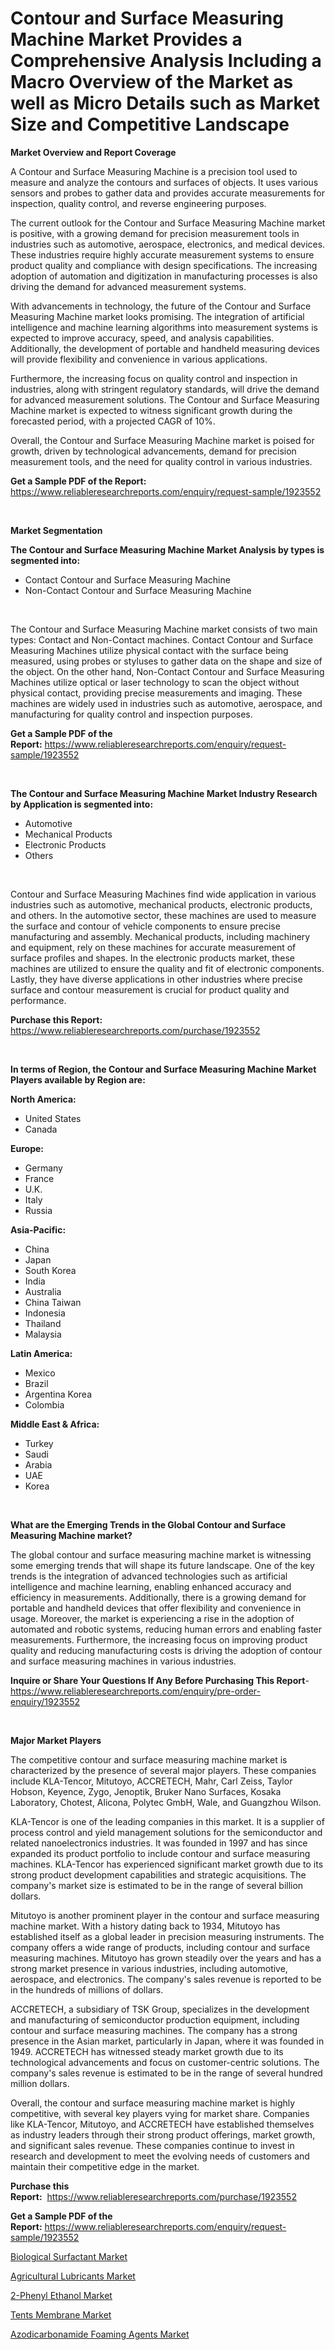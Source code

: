<p><h1>Contour and Surface Measuring Machine Market Provides a Comprehensive Analysis Including a Macro Overview of the Market as well as Micro Details such as Market Size and Competitive Landscape</h1></p><p><strong>Market Overview and Report Coverage</strong></p>
<p><p>A Contour and Surface Measuring Machine is a precision tool used to measure and analyze the contours and surfaces of objects. It uses various sensors and probes to gather data and provides accurate measurements for inspection, quality control, and reverse engineering purposes.</p><p>The current outlook for the Contour and Surface Measuring Machine market is positive, with a growing demand for precision measurement tools in industries such as automotive, aerospace, electronics, and medical devices. These industries require highly accurate measurement systems to ensure product quality and compliance with design specifications. The increasing adoption of automation and digitization in manufacturing processes is also driving the demand for advanced measurement systems.</p><p>With advancements in technology, the future of the Contour and Surface Measuring Machine market looks promising. The integration of artificial intelligence and machine learning algorithms into measurement systems is expected to improve accuracy, speed, and analysis capabilities. Additionally, the development of portable and handheld measuring devices will provide flexibility and convenience in various applications.</p><p>Furthermore, the increasing focus on quality control and inspection in industries, along with stringent regulatory standards, will drive the demand for advanced measurement solutions. The Contour and Surface Measuring Machine market is expected to witness significant growth during the forecasted period, with a projected CAGR of 10%.</p><p>Overall, the Contour and Surface Measuring Machine market is poised for growth, driven by technological advancements, demand for precision measurement tools, and the need for quality control in various industries.</p></p>
<p><strong>Get a Sample PDF of the Report:</strong> <a href="https://www.reliableresearchreports.com/enquiry/request-sample/1923552">https://www.reliableresearchreports.com/enquiry/request-sample/1923552</a></p>
<p>&nbsp;</p>
<p><strong>Market Segmentation</strong></p>
<p><strong>The Contour and Surface Measuring Machine Market Analysis by types is segmented into:</strong></p>
<p><ul><li>Contact Contour and Surface Measuring Machine</li><li>Non-Contact Contour and Surface Measuring Machine</li></ul></p>
<p>&nbsp;</p>
<p><p>The Contour and Surface Measuring Machine market consists of two main types: Contact and Non-Contact machines. Contact Contour and Surface Measuring Machines utilize physical contact with the surface being measured, using probes or styluses to gather data on the shape and size of the object. On the other hand, Non-Contact Contour and Surface Measuring Machines utilize optical or laser technology to scan the object without physical contact, providing precise measurements and imaging. These machines are widely used in industries such as automotive, aerospace, and manufacturing for quality control and inspection purposes.</p></p>
<p><strong>Get a Sample PDF of the Report:</strong>&nbsp;<a href="https://www.reliableresearchreports.com/enquiry/request-sample/1923552">https://www.reliableresearchreports.com/enquiry/request-sample/1923552</a></p>
<p>&nbsp;</p>
<p><strong>The Contour and Surface Measuring Machine Market Industry Research by Application is segmented into:</strong></p>
<p><ul><li>Automotive</li><li>Mechanical Products</li><li>Electronic Products</li><li>Others</li></ul></p>
<p>&nbsp;</p>
<p><p>Contour and Surface Measuring Machines find wide application in various industries such as automotive, mechanical products, electronic products, and others. In the automotive sector, these machines are used to measure the surface and contour of vehicle components to ensure precise manufacturing and assembly. Mechanical products, including machinery and equipment, rely on these machines for accurate measurement of surface profiles and shapes. In the electronic products market, these machines are utilized to ensure the quality and fit of electronic components. Lastly, they have diverse applications in other industries where precise surface and contour measurement is crucial for product quality and performance.</p></p>
<p><strong>Purchase this Report:</strong>&nbsp; <a href="https://www.reliableresearchreports.com/purchase/1923552">https://www.reliableresearchreports.com/purchase/1923552</a></p>
<p>&nbsp;</p>
<p><strong>In terms of Region, the Contour and Surface Measuring Machine Market Players available by Region are:</strong></p>
<p>
    <p> <strong> North America: </strong>
        <ul>
            <li>United States</li>
            <li>Canada</li>
        </ul>
        </p> 
    <p> <strong> Europe: </strong>
        <ul>
            <li>Germany</li>
            <li>France</li>
            <li>U.K.</li>
            <li>Italy</li>
            <li>Russia</li>
        </ul>
        </p> 
    <p> <strong> Asia-Pacific: </strong>
        <ul>
            <li>China</li>
            <li>Japan</li>
            <li>South Korea</li>
            <li>India</li>
            <li>Australia</li>
            <li>China Taiwan</li>
            <li>Indonesia</li>
            <li>Thailand</li>
            <li>Malaysia</li>
        </ul>
        </p> 
    <p> <strong> Latin America: </strong>
        <ul>
            <li>Mexico</li>
            <li>Brazil</li>
            <li>Argentina Korea</li>
            <li>Colombia</li>
        </ul>
        </p> 
    <p> <strong> Middle East & Africa: </strong>
        <ul>
            <li>Turkey</li>
            <li>Saudi</li>
            <li>Arabia</li>
            <li>UAE</li>
            <li>Korea</li>
        </ul>
    </p>
    </p>
<p>&nbsp;</p>
<p><strong>What are the Emerging Trends in the Global Contour and Surface Measuring Machine market?</strong></p>
<p><p>The global contour and surface measuring machine market is witnessing some emerging trends that will shape its future landscape. One of the key trends is the integration of advanced technologies such as artificial intelligence and machine learning, enabling enhanced accuracy and efficiency in measurements. Additionally, there is a growing demand for portable and handheld devices that offer flexibility and convenience in usage. Moreover, the market is experiencing a rise in the adoption of automated and robotic systems, reducing human errors and enabling faster measurements. Furthermore, the increasing focus on improving product quality and reducing manufacturing costs is driving the adoption of contour and surface measuring machines in various industries.</p></p>
<p><strong>Inquire or Share Your Questions If Any Before Purchasing This Report</strong>- <a href="https://www.reliableresearchreports.com/enquiry/pre-order-enquiry/1923552">https://www.reliableresearchreports.com/enquiry/pre-order-enquiry/1923552</a></p>
<p>&nbsp;</p>
<p><strong>Major Market Players</strong></p>
<p><p>The competitive contour and surface measuring machine market is characterized by the presence of several major players. These companies include KLA-Tencor, Mitutoyo, ACCRETECH, Mahr, Carl Zeiss, Taylor Hobson, Keyence, Zygo, Jenoptik, Bruker Nano Surfaces, Kosaka Laboratory, Chotest, Alicona, Polytec GmbH, Wale, and Guangzhou Wilson.</p><p>KLA-Tencor is one of the leading companies in this market. It is a supplier of process control and yield management solutions for the semiconductor and related nanoelectronics industries. It was founded in 1997 and has since expanded its product portfolio to include contour and surface measuring machines. KLA-Tencor has experienced significant market growth due to its strong product development capabilities and strategic acquisitions. The company's market size is estimated to be in the range of several billion dollars.</p><p>Mitutoyo is another prominent player in the contour and surface measuring machine market. With a history dating back to 1934, Mitutoyo has established itself as a global leader in precision measuring instruments. The company offers a wide range of products, including contour and surface measuring machines. Mitutoyo has grown steadily over the years and has a strong market presence in various industries, including automotive, aerospace, and electronics. The company's sales revenue is reported to be in the hundreds of millions of dollars.</p><p>ACCRETECH, a subsidiary of TSK Group, specializes in the development and manufacturing of semiconductor production equipment, including contour and surface measuring machines. The company has a strong presence in the Asian market, particularly in Japan, where it was founded in 1949. ACCRETECH has witnessed steady market growth due to its technological advancements and focus on customer-centric solutions. The company's sales revenue is estimated to be in the range of several hundred million dollars.</p><p>Overall, the contour and surface measuring machine market is highly competitive, with several key players vying for market share. Companies like KLA-Tencor, Mitutoyo, and ACCRETECH have established themselves as industry leaders through their strong product offerings, market growth, and significant sales revenue. These companies continue to invest in research and development to meet the evolving needs of customers and maintain their competitive edge in the market.</p></p>
<p><strong>Purchase this Report:</strong>&nbsp;&nbsp;<a href="https://www.reliableresearchreports.com/purchase/1923552">https://www.reliableresearchreports.com/purchase/1923552</a></p>
<p></p>
<p><strong>Get a Sample PDF of the Report:</strong>&nbsp;<a href="https://www.reliableresearchreports.com/enquiry/request-sample/1923552">https://www.reliableresearchreports.com/enquiry/request-sample/1923552</a></p>
<p><p><a href="https://medium.com/@lap.snake.again/biological-surfactant-market-share-evolution-and-market-growth-trends-2023-2030-7432b9db7815">Biological Surfactant Market</a></p><p><a href="https://medium.com/@pair.holy.proof/decoding-agricultural-lubricants-market-metrics-market-share-trends-and-growth-patterns-233f98b231ed">Agricultural Lubricants Market</a></p><p><a href="https://www.linkedin.com/pulse/2-phenyl-ethanol-market-size-share-global-analysis-muuue/">2-Phenyl Ethanol Market</a></p><p><a href="https://www.linkedin.com/pulse/tents-membrane-market-insights-players-forecast-till-2030-qfdoe/">Tents Membrane Market</a></p><p><a href="https://www.linkedin.com/pulse/azodicarbonamide-foaming-agents-market-research-report-unlocks-qlwxe/">Azodicarbonamide Foaming Agents Market</a></p></p>